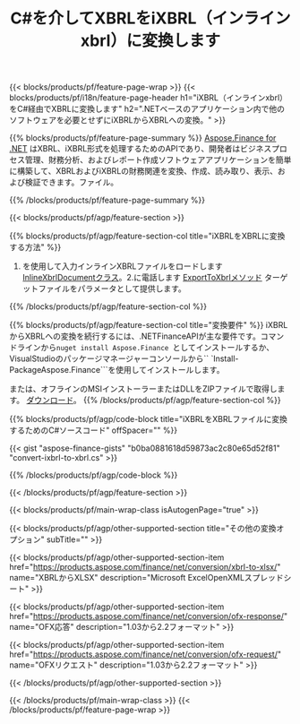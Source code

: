 ﻿---
title: C#を介してXBRLをiXBRL（インラインxbrl）に変換します
description: iXBRLからXBRLC#への変換のサンプルコード。 .NETベースのアプリケーション内でのバッチiXBRLファイルからXBRLへの変換にはAPIサンプルコードを使用します。 
url: /ja/net/conversion/ixbrl-to-xbrl/
family: finance
platformtag: net
feature: convert
informat: XBRL
outformat: iXBRL
otherformats: XLSX
---
{{< blocks/products/pf/feature-page-wrap >}}
{{< blocks/products/pf/i18n/feature-page-header h1="iXBRL（インラインxbrl）をC#経由でXBRLに変換します" h2=".NETベースのアプリケーション内で他のソフトウェアを必要とせずにiXBRLからXBRLへの変換。" >}}

{{% blocks/products/pf/feature-page-summary %}}
[Aspose.Finance for .NET](https://products.aspose.com/finance/net/) はXBRL、iXBRL形式を処理するためのAPIであり、開発者はビジネスプロセス管理、財務分析、およびレポート作成ソフトウェアアプリケーションを簡単に構築して、XBRLおよびiXBRLの財務関連を変換、作成、読み取り、表示、および検証できます。ファイル。 

{{% /blocks/products/pf/feature-page-summary %}}

{{< blocks/products/pf/agp/feature-section >}}

{{% blocks/products/pf/agp/feature-section-col title="iXBRLをXBRLに変換する方法" %}}
1. を使用して入力インラインXBRLファイルをロードします [InlineXbrlDocumentクラス](https://apireference.aspose.com/finance/net/aspose.finance.xbrl.inline/inlinexbrldocument)。2.に電話します [ExportToXbrlメソッド](https://apireference.aspose.com/finance/net/aspose.finance.xbrl.inline.inlinexbrldocument/exporttoxbrl/methods/2) ターゲットファイルをパラメータとして提供します。

{{% /blocks/products/pf/agp/feature-section-col %}}

{{% blocks/products/pf/agp/feature-section-col title="変換要件" %}}
iXBRLからXBRLへの変換を続行するには、.NETFinanceAPIが主な要件です。コマンドラインから```nuget install Aspose.Finance ```としてインストールするか、VisualStudioのパッケージマネージャーコンソールから`` `Install-PackageAspose.Finance```を使用してインストールします。

または、オフラインのMSIインストーラーまたはDLLをZIPファイルで取得します。 [ダウンロード](https://downloads.aspose.com/finance/net)。
{{% /blocks/products/pf/agp/feature-section-col %}}

{{% blocks/products/pf/agp/code-block title="iXBRLをXBRLファイルに変換するためのC#ソースコード" offSpacer="" %}}

{{< gist "aspose-finance-gists" "b0ba0881618d59873ac2c80e65d52f81" "convert-ixbrl-to-xbrl.cs" >}}

{{% /blocks/products/pf/agp/code-block %}}

{{< /blocks/products/pf/agp/feature-section >}}

{{< blocks/products/pf/main-wrap-class isAutogenPage="true" >}}

{{< blocks/products/pf/agp/other-supported-section title="その他の変換オプション" subTitle="" >}}

{{< blocks/products/pf/agp/other-supported-section-item href="https://products.aspose.com/finance/net/conversion/xbrl-to-xlsx/" name="XBRLからXLSX" description="Microsoft ExcelOpenXMLスプレッドシート" >}}

{{< blocks/products/pf/agp/other-supported-section-item href="https://products.aspose.com/finance/net/conversion/ofx-response/" name="OFX応答" description="1.03から2.2フォーマット" >}}

{{< blocks/products/pf/agp/other-supported-section-item href="https://products.aspose.com/finance/net/conversion/ofx-request/" name="OFXリクエスト" description="1.03から2.2フォーマット" >}}

{{< /blocks/products/pf/agp/other-supported-section >}}

{{< /blocks/products/pf/main-wrap-class >}}
{{< /blocks/products/pf/feature-page-wrap >}}